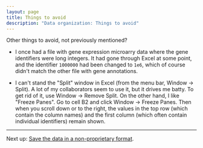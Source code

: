 ```yaml
---
layout: page
title: Things to avoid
description: "Data organization: Things to avoid"
---
```


Other things to avoid, not previously mentioned?

- I once had a file with gene expression microarry data where the gene
  identifiers were long integers. It had gone through Excel at some
  point, and the identifier `1000000` had been changed to `1e6`, which
  of course didn't match the other file with gene annotations.

- I can't stand the "Split" window in Excel (from the menu bar, Window
  → Split). A lot of my collaborators seem to use it, but it drives me
  batty. To get rid of it, use Window → Remove Split. On the other
  hand, I like "Freeze Panes". Go to cell B2 and click Window → Freeze
  Panes. Then when you scroll down or to the right, the values in the
  top row (which contain the column names) and the first column (which
  often contain individual identifiers) remain shown.


---

Next up: [Save the data in a non-proprietary format](csv_files.html).
